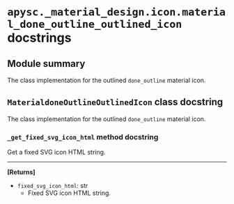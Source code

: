 # `apysc._material_design.icon.material_done_outline_outlined_icon` docstrings

## Module summary

The class implementation for the outlined `done_outline` material icon.

## `MaterialdoneOutlineOutlinedIcon` class docstring

The class implementation for the outlined `done_outline` material icon.

### `_get_fixed_svg_icon_html` method docstring

Get a fixed SVG icon HTML string.<hr>

**[Returns]**

- `fixed_svg_icon_html`: str
  - Fixed SVG icon HTML string.